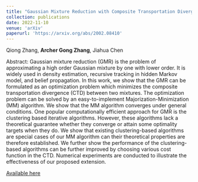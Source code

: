 ```yaml
--- 
title: "Gaussian Mixture Reduction with Composite Transportation Divergence" 
collection: publications 
date: 2022-11-10
venue: 'arXiv'
paperurl: 'https://arxiv.org/abs/2002.08410' 
--- 
```


Qiong Zhang, **Archer Gong Zhang**, Jiahua Chen

Abstract: Gaussian mixture reduction (GMR) is the problem of approximating a high order Gaussian mixture by one with lower order. 
It is widely used in density estimation, recursive tracking in hidden Markov model, and belief propagation. 
In this work, we show that the GMR can be formulated as an optimization problem which minimizes the composite transportation divergence (CTD) between two mixtures. 
The optimization problem can be solved by an easy-to-implement Majorization-Minimization (MM) algorithm. 
We show that the MM algorithm converges under general conditions. 
One popular computationally efficient approach for GMR is the clustering based iterative algorithms. 
However, these algorithms lack a theoretical guarantee whether they converge or attain some optimality targets when they do. 
We show that existing clustering-based algorithms are special cases of our MM algorithm can their theoretical properties are therefore established. 
We further show the performance of the clustering-based algorithms can be further improved by choosing various cost function in the CTD. 
Numerical experiments are conducted to illustrate the effectiveness of our proposed extension.

[Available here](https://arxiv.org/abs/2002.08410)
